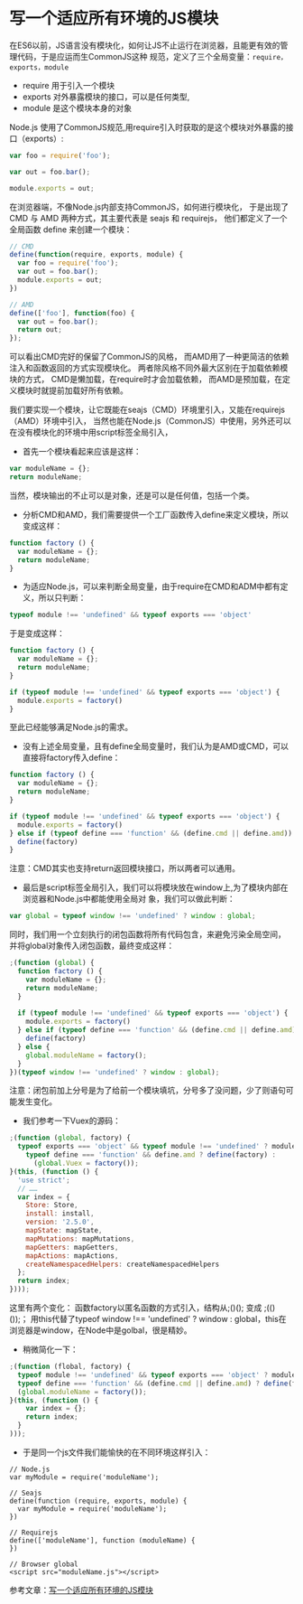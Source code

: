 # 写一个适应所有环境的JS模块

在ES6以前，JS语言没有模块化，如何让JS不止运行在浏览器，且能更有效的管理代码，于是应运而生CommonJS这种
规范，定义了三个全局变量：`require，exports，module`
* require 用于引入一个模块
* exports 对外暴露模块的接口，可以是任何类型, 
* module 是这个模块本身的对象
 
Node.js 使用了CommonJS规范,用require引入时获取的是这个模块对外暴露的接口（exports）:
```js
var foo = require('foo');

var out = foo.bar();

module.exports = out;
```

在浏览器端，不像Node.js内部支持CommonJS，如何进行模块化，
于是出现了 CMD 与 AMD 两种方式，其主要代表是 seajs 和 requirejs，
他们都定义了一个全局函数 define 来创建一个模块：
```js
// CMD
define(function(require, exports, module) {
  var foo = require('foo');
  var out = foo.bar();
  module.exports = out;
})

// AMD
define(['foo'], function(foo) {
  var out = foo.bar();
  return out;
});
```
可以看出CMD完好的保留了CommonJS的风格，
而AMD用了一种更简洁的依赖注入和函数返回的方式实现模块化。
两者除风格不同外最大区别在于加载依赖模块的方式，
CMD是懒加载，在require时才会加载依赖，
而AMD是预加载，在定义模块时就提前加载好所有依赖。

我们要实现一个模块，让它既能在seajs（CMD）环境里引入，又能在requirejs（AMD）环境中引入，
当然也能在Node.js（CommonJS）中使用，另外还可以在没有模块化的环境中用script标签全局引入，

* 首先一个模块看起来应该是这样：
```js
var moduleName = {};
return moduleName;
```
当然，模块输出的不止可以是对象，还是可以是任何值，包括一个类。

* 分析CMD和AMD，我们需要提供一个工厂函数传入define来定义模块，所以变成这样：
```js
function factory () {
  var moduleName = {};
  return moduleName;
}
```

* 为适应Node.js，可以来判断全局变量，由于require在CMD和ADM中都有定义，所以只判断：
```js
typeof module !== 'undefined' && typeof exports === 'object'
```

于是变成这样：
```js
function factory () {
  var moduleName = {};
  return moduleName;
}

if (typeof module !== 'undefined' && typeof exports === 'object') {
  module.exports = factory()
}
```

至此已经能够满足Node.js的需求。

* 没有上述全局变量，且有define全局变量时，我们认为是AMD或CMD，可以直接将factory传入define：
```js
function factory () {
  var moduleName = {};
  return moduleName;
}

if (typeof module !== 'undefined' && typeof exports === 'object') {
  module.exports = factory()
} else if (typeof define === 'function' && (define.cmd || define.amd)) {
  define(factory)
}
```
注意：CMD其实也支持return返回模块接口，所以两者可以通用。

* 最后是script标签全局引入，我们可以将模块放在window上,为了模块内部在浏览器和Node.js中都能使用全局对
象，我们可以做此判断：
```js
var global = typeof window !== 'undefined' ? window : global;
```

同时，我们用一个立刻执行的闭包函数将所有代码包含，来避免污染全局空间，
并将global对象传入闭包函数，最终变成这样：
```js
;(function (global) {
  function factory () {
    var moduleName = {};
    return moduleName;
  }
  
  if (typeof module !== 'undefined' && typeof exports === 'object') {
    module.exports = factory()
  } else if (typeof define === 'function' && (define.cmd || define.amd)) {
    define(factory)
  } else {
    global.moduleName = factory();
  }
})(typeof window !== 'undefined' ? window : global);
```
注意：闭包前加上分号是为了给前一个模块填坑，分号多了没问题，少了则语句可能发生变化。

* 我们参考一下Vuex的源码：
```js
;(function (global, factory) {
  typeof exports === 'object' && typeof module !== 'undefined' ? module.exports = factory() :
    typeof define === 'function' && define.amd ? define(factory) :
      (global.Vuex = factory());
}(this, (function () {
  'use strict';
  // ……
  var index = {
    Store: Store,
    install: install,
    version: '2.5.0',
    mapState: mapState,
    mapMutations: mapMutations,
    mapGetters: mapGetters,
    mapActions: mapActions,
    createNamespacedHelpers: createNamespacedHelpers
  };
  return index;
})));
```

这里有两个变化：
函数factory以匿名函数的方式引入，结构从;()(); 变成 ;(()());；
用this代替了typeof window !== 'undefined' ? window : global，this在浏览器是window，在Node中是golbal，很是精妙。

* 稍微简化一下：
```js
;(function (flobal, factory) {
  typeof module !== 'undefined' && typeof exports === 'object' ? module.exports = factory() :
  typeof define === 'function' && (define.cmd || define.amd) ? define(factory) :
  (global.moduleName = factory());
}(this, (function () {
    var index = {};
    return index;
  }
)));
```

* 于是同一个js文件我们能愉快的在不同环境这样引入：
```
// Node.js
var myModule = require('moduleName');

// Seajs
define(function (require, exports, module) {
  var myModule = require('moduleName');
})

// Requirejs
define(['moduleName'], function (moduleName) {
})

// Browser global
<script src="moduleName.js"></script>
```

参考文章：[写一个适应所有环境的JS模块](https://www.jianshu.com/p/30f53349a1c4)